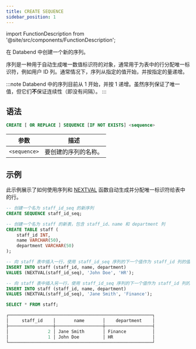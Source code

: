 ```yaml
---
title: CREATE SEQUENCE
sidebar_position: 1
---
```


import FunctionDescription from '@site/src/components/FunctionDescription';

<FunctionDescription description="引入或更新版本：v1.2.426"/>

在 Databend 中创建一个新的序列。

序列是一种用于自动生成唯一数值标识符的对象，通常用于为表中的行分配唯一标识符，例如用户 ID 列。通常情况下，序列从指定的值开始，并按指定的量递增。

:::note
Databend 中的序列目前从 1 开始，并按 1 递增。虽然序列保证了唯一值，但它们**不**保证连续性（即没有间隔）。
:::

## 语法

```sql
CREATE [ OR REPLACE ] SEQUENCE [IF NOT EXISTS] <sequence>
```

| 参数         | 描述                             |
|--------------|-----------------------------------------|
| `<sequence>` | 要创建的序列的名称。 |

## 示例

此示例展示了如何使用序列和 [NEXTVAL](/sql/sql-functions/sequence-functions/nextval) 函数自动生成并分配唯一标识符给表中的行。

```sql
-- 创建一个名为 staff_id_seq 的新序列
CREATE SEQUENCE staff_id_seq;

-- 创建一个名为 staff 的新表，包含 staff_id、name 和 department 列
CREATE TABLE staff (
    staff_id INT,
    name VARCHAR(50),
    department VARCHAR(50)
);

-- 向 staff 表中插入一行，使用 staff_id_seq 序列的下一个值作为 staff_id 列的值
INSERT INTO staff (staff_id, name, department)
VALUES (NEXTVAL(staff_id_seq), 'John Doe', 'HR');

-- 向 staff 表中插入另一行，使用 staff_id_seq 序列的下一个值作为 staff_id 列的值
INSERT INTO staff (staff_id, name, department)
VALUES (NEXTVAL(staff_id_seq), 'Jane Smith', 'Finance');

SELECT * FROM staff;

┌───────────────────────────────────────────────────────┐
│     staff_id    │       name       │    department    │
├─────────────────┼──────────────────┼──────────────────┤
│               2 │ Jane Smith       │ Finance          │
│               1 │ John Doe         │ HR               │
└───────────────────────────────────────────────────────┘
```